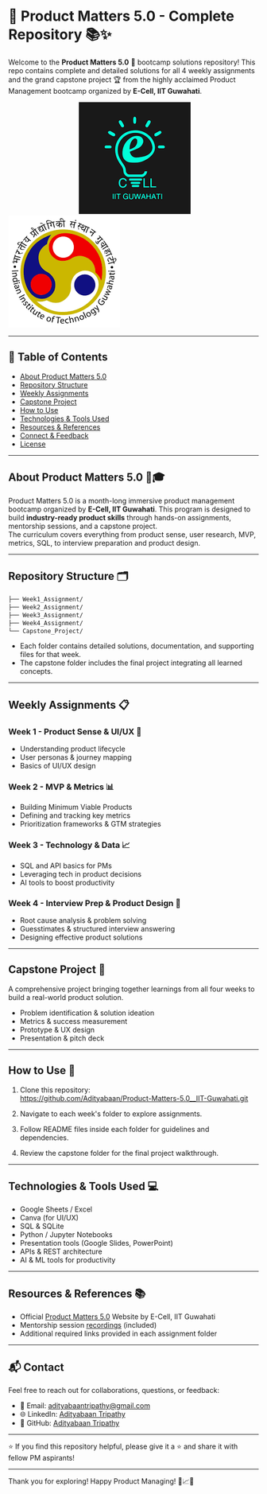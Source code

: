 # 🚀 Product Matters 5.0 - Complete Repository 📚✨

Welcome to the **Product Matters 5.0** 🎯 bootcamp solutions repository! This repo contains complete and detailed solutions for all 4 weekly assignments and the grand capstone project 🏆 from the highly acclaimed Product Management bootcamp organized by **E-Cell, IIT Guwahati**.  

&nbsp; &nbsp; &nbsp; &nbsp; &nbsp; &nbsp; &nbsp; &nbsp; &nbsp; &nbsp; &nbsp; &nbsp; &nbsp; &nbsp; &nbsp; &nbsp; &nbsp; &nbsp; ![Image Alt](https://github.com/Adityabaan/Product-Matters-5.0__IIT-Guwahati/blob/4caa0f2bcadda3c4c6f81bc827573c6a342f3c5e/images2.png) &nbsp; &nbsp; &nbsp; &nbsp; &nbsp; &nbsp; &nbsp; &nbsp; &nbsp; &nbsp; &nbsp; &nbsp; &nbsp; &nbsp;![Image Alt](https://github.com/Adityabaan/Product-Matters-5.0__IIT-Guwahati/blob/4caa0f2bcadda3c4c6f81bc827573c6a342f3c5e/images.png)

---

## 📅 Table of Contents
- [About Product Matters 5.0](#about-product-matters-50)
- [Repository Structure](#repository-structure)
- [Weekly Assignments](#weekly-assignments)
- [Capstone Project](#capstone-project)
- [How to Use](#how-to-use)
- [Technologies & Tools Used](#technologies--tools-used)
- [Resources & References](#resources--references)
- [Connect & Feedback](#connect--feedback)
- [License](#license)

---

## About Product Matters 5.0 🏫🎓

Product Matters 5.0 is a month-long immersive product management bootcamp organized by **E-Cell, IIT Guwahati**. This program is designed to build **industry-ready product skills** through hands-on assignments, mentorship sessions, and a capstone project.  
The curriculum covers everything from product sense, user research, MVP, metrics, SQL, to interview preparation and product design.

---

## Repository Structure 🗂️
```
├── Week1_Assignment/
├── Week2_Assignment/
├── Week3_Assignment/
├── Week4_Assignment/
└── Capstone_Project/
```
- Each folder contains detailed solutions, documentation, and supporting files for that week.
- The capstone folder includes the final project integrating all learned concepts.

---

## Weekly Assignments 📋

### Week 1 - Product Sense & UI/UX 🎨
- Understanding product lifecycle
- User personas & journey mapping
- Basics of UI/UX design

### Week 2 - MVP & Metrics 📊
- Building Minimum Viable Products
- Defining and tracking key metrics
- Prioritization frameworks & GTM strategies

### Week 3 - Technology & Data 📈
- SQL and API basics for PMs
- Leveraging tech in product decisions
- AI tools to boost productivity

### Week 4 - Interview Prep & Product Design 💼
- Root cause analysis & problem solving
- Guesstimates & structured interview answering
- Designing effective product solutions

---

## Capstone Project 🏅

A comprehensive project bringing together learnings from all four weeks to build a real-world product solution.  
- Problem identification & solution ideation  
- Metrics & success measurement  
- Prototype & UX design  
- Presentation & pitch deck

---

## How to Use 🔧

1. Clone this repository:  
https://github.com/Adityabaan/Product-Matters-5.0__IIT-Guwahati.git

2. Navigate to each week's folder to explore assignments.  
3. Follow README files inside each folder for guidelines and dependencies.  
4. Review the capstone folder for the final project walkthrough.

---

## Technologies & Tools Used 💻

- Google Sheets / Excel  
- Canva (for UI/UX)  
- SQL & SQLite  
- Python / Jupyter Notebooks  
- Presentation tools (Google Slides, PowerPoint)  
- APIs & REST architecture  
- AI & ML tools for productivity

---

## Resources & References 📚

- Official [Product Matters 5.0](https://product-matters-5.vercel.app/) Website by E-Cell, IIT Guwahati  
- Mentorship session [recordings](https://youtube.com/playlist?list=PLzmkgBuorWs9W6AMoNEgadEdlZhFQlUrc&si=qtCXBGCncMP3enlm) (included)  
- Additional required links provided in each assignment folder

---

## 📬 Contact

Feel free to reach out for collaborations, questions, or feedback:
- 📧 Email: [adityabaantripathy@gmail.com](mailto:adityabaantripathy@gmail.com)  
- 🌐 LinkedIn: [Adityabaan Tripathy](https://www.linkedin.com/in/adityabaan-tripathy-6b245323b/)  
- 🐙 GitHub: [Adityabaan Tripathy](https://github.com/Adityabaan)

---

⭐️ If you find this repository helpful, please give it a ⭐️ and share it with fellow PM aspirants!

---

Thank you for exploring! Happy Product Managing! 🚀📈✨



